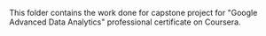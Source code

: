 This folder contains the work done for capstone project for "Google Advanced Data Analytics" professional certificate on Coursera.
